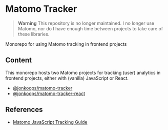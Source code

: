 # Matomo Tracker

> **Warning**
> This repository is no longer maintained. I no longer use Matomo, nor do I have enough time between projects to take care of these libraries.

Monorepo for using Matomo tracking in frontend projects

## Content

This monorepo hosts two Matomo projects for tracking (user) analytics in frontend projects, either with (vanilla) JavaScript or React.

- [@jonkoops/matomo-tracker](https://github.com/jonkoops/matomo-tracker/tree/main/packages/js)
- [@jonkoops/matomo-tracker-react](https://github.com/jonkoops/matomo-tracker/tree/main/packages/react)

## References

- [Matomo JavaScript Tracking Guide](https://developer.matomo.org/guides/tracking-javascript-guide)
